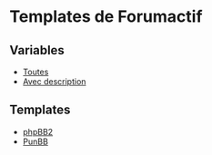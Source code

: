 # Templates de Forumactif

## Variables

* [Toutes](https://github.com/Etana/t/blob/master/variables.md#readme)
* [Avec description](https://github.com/Etana/t/blob/master/variables_avec_description.md#readme)

## Templates

* [phpBB2](https://github.com/Etana/t/tree/master/tpl/var/subsilver/#readme)
* [PunBB](https://github.com/Etana/t/tree/master/tpl/var/punbb/#readme)
